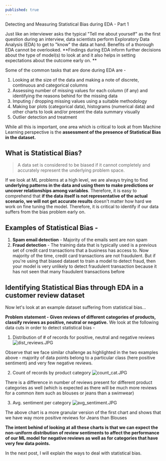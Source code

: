 ```yaml
---
published: true
---
```

Detecting and Measuring Statistical Bias during EDA - Part 1

Just like an interviewer asks the typical "Tell me about yourself" as the first question during an interview, data scientists perform Exploratory Data Analysis (EDA) to get to "know" the data at hand. Benefits of a thorough EDA cannot be overlooked. **Findings during EDA inform further decisions about the type of model(s) to look at and it also helps in setting expectations about the outcome early on. **

Some of the common tasks that are done during EDA are - 
1. Looking at the size of the data and making a note of discrete, continuous and categorical columns
2. Assessing number of missing values for each column (if any) and identifying the reasons behind for the  missing data
3. Imputing / dropping missing values using a suitable methodology
4. Making bar plots (categorical data), histograms (numerical data) and other charts to look and/or present the data summary visually
5. Outlier detection and treatment

While all this is important, one area which is critical to look at from Machine Learning perspective is the **assessment of the presence of Statistical Bias in the dataset.**

## What is Statistical Bias?
> A data set is considered to be biased if it cannot completely and accurately represent the underlying problem space.

If we look at ML problems at a high level, we are always trying to find **underlying patterns in the data and using them to make predictions or uncover relationships among variables**. Therefore, it is easy to comprehend that **if the data itself is not representative of the actual scenario, we will not get accurate results** doesn't matter how hard we work on fine tuning the model. Therefore, it is critical to identify if our data suffers from the bias problem early on.

## Examples of Statistical Bias - 

1. **Spam email detection** -  Majority of the emails sent are non spam
2. **Fraud detection** - The training data that is typically used is a previous set of credit card transactions that a business has access to. Now majority of the time, credit card transactions are not fraudulent. But if you're using that biased dataset to train a model to detect fraud, then your model is very unlikely to detect fraudulent transaction because it has not seen that many fraudulent transactions before

## Identifying Statistical Bias through EDA in a customer review dataset

Now let's look at an example dataset suffering from statistical bias...

**Problem statement - Given reviews of different categories of products, classify reviews as positive, neutral or negative.**
We look at the following data cuts in order to detect statistical bias - 

1. Distribution of # of records for positive, neutral and negative reviews
![dist_reviews.JPG]({{site.baseurl}}/images/stat_bias/dist_reviews.JPG)

Observe that we face similar challenge as highlighted in the two examples above - majority of data points belong to a particular class (here positive sentiment) and very few negative reviews.

2. Count of records by product category
![count_cat.JPG]({{site.baseurl}}/images/stat_bias/count_cat.JPG)

There is a difference in number of reviews present for different product categories as well (which is expected as there will be much more reviews for a common item such as blouses or jeans than a swimwear)

3. Avg. sentiment per category
![avg_sentiment.JPG]({{site.baseurl}}/images/stat_bias/avg_sentiment.JPG)

The above chart is a more granular version of the first chart and shows that we have way more positive reviews for Jeans than Blouses

**The intent behind of looking at all these charts is that we can expect the non-uniform distribution of review sentiments to affect the performance of our ML model for negative reviews as well as for categories that have very few data points.**

In the next post, I will explain the ways to deal with statistical bias.
